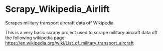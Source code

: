 # Scrapy_Wikipedia_Airlift
Scrapes military transport aircraft data off Wikipedia

This is a very basic scrapy project used to scrape military aircraft data off the following wikipedia page:
https://en.wikipedia.org/wiki/List_of_military_transport_aircraft

